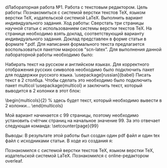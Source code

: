 dЛабораторная работа №1. Работа с текстовым редактором.
Цель работы:
Познакомиться с системой верстки текстов TeX, языком верстки TeX, издательской системой LaTeX.
Выполнить вариант индивидуального задания.
Ход работы:
Сверстать три страницы научной статьи с использованием системы верстки текстов TeX.
На странице необходимо взять доклад, соответствующий варианту индивидуального задания.
Доклад представлен в форме статьи в формате *.pdf.
Для написания формального текста предлагается воспользоваться пакетом макросов “scn-latex”.
Для выполнения данной лабораторной работы необходимо было:

Набирать текст на русском и английском языках. Для корректного отображения русских символов необходимо было подключить пакет для поддержки русского языка.
\usepackage[russian]{babel}
Писать текст в 2 столбца. Чтобы сделать это необходимо было подключить пакет multicol
\usepackage{multicol}
и заключить текст, который выводится в 2 колонки в этот блок:

\begin{multicols}{2}
    % здесь будет текст, который необходимо вывести в 2 колонки...
\end{multicols}

Мой вариант начинается с 99 страницы, поэтому необходимо установить счётчик страниц на начальное значение 99. За это отвечает следующая команда:
\setcounter{page}{99}


Выводы:
В результате этой работы был создан один pdf файл и один tex файл с исходниками статьи. В ходе из создания я:

Познакомился с системой верстки текстов TeX, языком верстки TeX, издательской системой LaTeX.
Познакомился с online-редактором overleaf.


